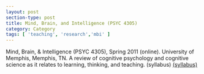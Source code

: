 ```yaml
---
layout: post
section-type: post
title: Mind, Brain, and Intelligence (PSYC 4305)
category: Category
tags: [ 'teaching', 'research','mbi' ]
---
```

Mind, Brain, & Intelligence (PSYC 4305), Spring 2011 (online). University of Memphis, Memphis, TN. A review of cognitive psychology and cognitive science as it relates to learning, thinking, and teaching. (syllabus)  [(syllabus)](https://umdrive.memphis.edu/aolney/public/Teaching/mbi_s2010_syllabus.pdf)

